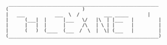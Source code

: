
	 _______________________________________________________
	(							)
	|	___           ___  \  /         ___ _____       |
	|      (___|  |	     |___   \/   |\  | |___   |         |
	|      |   |  |      |      /\   | \ | |      |         |
	|      (   )  (____  (___  /  \  |  \| (___   |         |
	(_______________________________________________________)




